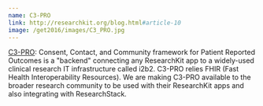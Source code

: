 ```yaml
---
name: C3-PRO
link: http://researchkit.org/blog.html#article-10
image: /get2016/images/C3_PRO.jpg
---
```


[C3-PRO](http://researchkit.org/blog.html#article-10): Consent, Contact, and Community framework for Patient Reported Outcomes is a "backend" connecting any ResearchKit app to a widely-used clinical research IT infrastructure called i2b2. C3-PRO relies FHIR (Fast Health Interoperability Resources). We are making C3-PRO available to the broader research community to be used with their ResearchKit apps and also integrating with ResearchStack.
